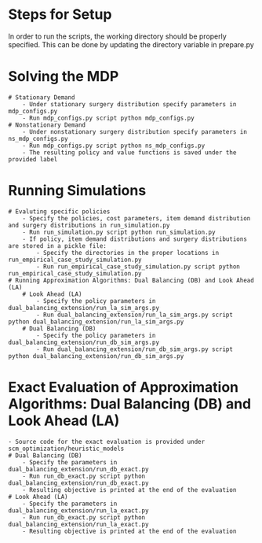 # Steps for Setup
In order to run the scripts, the working directory should be properly specified. This can be done by updating the directory variable in prepare.py
 
# Solving the MDP
	# Stationary Demand
		- Under stationary surgery distribution specify parameters in mdp_configs.py 
		- Run mdp_configs.py script python mdp_configs.py
	# Nonstationary Demand
		- Under nonstationary surgery distribution specify parameters in ns_mdp_configs.py 
		- Run mdp_configs.py script python ns_mdp_configs.py
		- The resulting policy and value functions is saved under the provided label

# Running Simulations
	# Evaluting specific policies
		- Specify the policies, cost parameters, item demand distribution and surgery distributions in run_simulation.py
		- Run run_simulation.py script python run_simulation.py
		- If policy, item demand distributions and surgery distributions are stored in a pickle file:
			- Specify the directories in the proper locations in run_empirical_case_study_simulation.py
			- Run run_empirical_case_study_simulation.py script python run_empirical_case_study_simulation.py
	# Running Approximation Algorithms: Dual Balancing (DB) and Look Ahead (LA)
		# Look Ahead (LA)
			- Specify the policy parameters in dual_balancing_extension/run_la_sim_args.py
			- Run dual_balancing_extension/run_la_sim_args.py script python dual_balancing_extension/run_la_sim_args.py
		# Dual Balancing (DB)
			- Specify the policy parameters in dual_balancing_extension/run_db_sim_args.py
			- Run dual_balancing_extension/run_db_sim_args.py script python dual_balancing_extension/run_db_sim_args.py
		
# Exact Evaluation of Approximation Algorithms: Dual Balancing (DB) and Look Ahead (LA)
	- Source code for the exact evaluation is provided under scm_optimization/heuristic_models
	# Dual Balancing (DB)
		- Specify the parameters in dual_balancing_extension/run_db_exact.py
		- Run run_db_exact.py script python dual_balancing_extension/run_db_exact.py
		- Resulting objective is printed at the end of the evaluation
	# Look Ahead (LA)
		- Specify the parameters in dual_balancing_extension/run_la_exact.py
		- Run run_db_exact.py script python dual_balancing_extension/run_la_exact.py
		- Resulting objective is printed at the end of the evaluation
